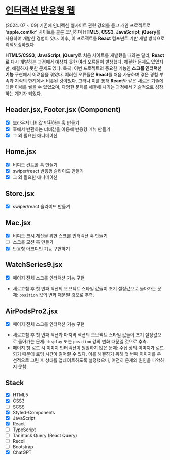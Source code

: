 # [인터랙션 반응형 웹](https://clonecoding-by-react.vercel.app/)
(2024. 07 ~ 09)
기존에 인터랙션 웹사이트 관련 강의를 듣고 개인 프로젝트로 **'apple.com/kr'** 사이트를 클론 코딩하며 **HTML5**, **CSS3**, **JavaScript**, **jQuery**를 사용하여 개발한 경험이 있다. 이후, 이 프로젝트를 **React** 컴포넌트 기반 개발 방식으로 리팩토링하였다.

**HTML5/CSS3**, **JavaScript**, **jQuery**로 처음 사이트를 개발했을 때와는 달리, **React**로 다시 개발하는 과정에서 예상치 못한 여러 오류들이 발생했다. 해결한 문제도 있었지만, 해결하지 못한 문제도 있다. 특히, 이번 프로젝트의 중요한 기능인 **스크롤 인터랙션 기능** 구현에서 어려움을 겪었다. 이러한 오류들은 **React**를 처음 사용하며 겪은 경험 부족과 지식의 한계에서 비롯된 것이었다. 그러나 이를 통해 **React**와 같은 새로운 기술에 대한 이해를 쌓을 수 있었으며, 다양한 문제를 해결해 나가는 과정에서 기술적으로 성장하는 계기가 되었다.

## Header.jsx, Footer.jsx (Component)
- [x] 브라우저 너비값 반환하는 훅 만들기
- [x] 훅에서 반환하는 너비값을 이용해 반응형 메뉴 만들기
- [x] 그 외 필요한 애니메이션

## Home.jsx
- [x] 비디오 컨트롤 훅 만들기
- [x] swiper/react 반응형 슬라이드 만들기
- [x] 그 외 필요한 애니메이션

## Store.jsx
- [x] swiper/react 슬라이드 만들기

## Mac.jsx
- [x] 비디오 크시 계산을 위한 스크롤 인터랙션 훅 만들기
- [ ] 스크롤 모션 훅 만들기
- [x] 반응형 아코디언 기능 구현하기

## WatchSeries9.jsx
- [x] 페이지 전체 스크롤 인터랙션 기능 구현
- 새로고침 후 첫 번째 섹션의 오브젝트 스타일 값들이 초기 설정값으로 돌아가는 문제: 
`position` 값의 변화 때문일 것으로 추측.

## AirPodsPro2.jsx
- [x] 페이지 전체 스크롤 인터랙션 기능 구현
- 새로고침 후 첫 번째 섹션과 마지막 섹션의 오브젝트 스타일 값들이 초기 설정값으로 돌아가는 문제: `display` 또는 `position` 값의 변화 때문일 것으로 추측.
- 페이지 첫 로드 시 이미지 인터랙션이 원활하지 않은 문제: 
수십 장의 이미지가 로드되기 때문에 로딩 시간이 길어질 수 있다. 이를 해결하기 위해 첫 번째 이미지를 우선적으로 그린 후 상태를 업데이트하도록 설정했으나, 여전히 문제의 원인을 파악하지 못함

## Stack
- [x] HTML5
- [x] CSS3
- [ ] SCSS
- [x] Styled-Components
- [x] JavaScript
- [x] React
- [ ] TypeScript
- [ ] TanStack Query (React Query)
- [ ] Recoil
- [ ] Bootstrap
- [x] ChatGPT
